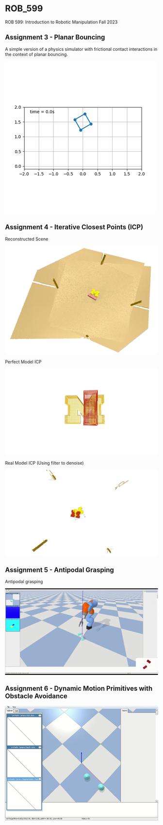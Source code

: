 # ROB_599
ROB 599: Introduction to Robotic Manipulation Fall 2023

## Assignment 3 - Planar Bouncing 
A simple version of a physics simulator with frictional contact interactions in the context of planar bouncing. 

![](https://github.com/relifeto18/ROB_599/blob/main/Assignment%203/Planar%20bouncing.gif)

## Assignment 4 - Iterative Closest Points (ICP) 
Reconstructed Scene

![](https://github.com/relifeto18/ROB_599/blob/main/Assignment%204/Reconstructed%20Scene.png)

Perfect Model ICP

![](https://github.com/relifeto18/ROB_599/blob/main/Assignment%204/Perfect%20Model.gif)

Real Model ICP (Using filter to denoise)

![](https://github.com/relifeto18/ROB_599/blob/main/Assignment%204/Real%20Model.gif)

## Assignment 5 - Antipodal Grasping 
Antipodal grasping

![](https://github.com/relifeto18/ROB_599/blob/main/Assignment%205/Antipodal%20grasping.gif)

## Assignment 6 - Dynamic Motion Primitives with Obstacle Avoidance

![](https://github.com/relifeto18/ROB_599/blob/main/Assignment%206/dynamic%20motion%20primitives.gif)
